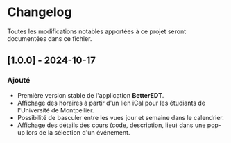 # Changelog

Toutes les modifications notables apportées à ce projet seront documentées dans ce fichier.


## [1.0.0] - 2024-10-17
### Ajouté
- Première version stable de l'application **BetterEDT**.
- Affichage des horaires à partir d'un lien iCal pour les étudiants de l'Université de Montpellier.
- Possibilité de basculer entre les vues jour et semaine dans le calendrier.
- Affichage des détails des cours (code, description, lieu) dans une pop-up lors de la sélection d'un événement.

[//]: # ([Voir les modifications complètes entre v0.9.0 et v1.0.0]&#40;https://github.com/ton-repo/betteredt/compare/v0.9.0...v1.0.0&#41;)

[//]: # (## [X.X.X] - XXXX-XX-XX)

[//]: # (### Ajouté)

[//]: # (- XXXX)

[//]: # (- XXXX)

[//]: # ()
[//]: # (### Modifié)

[//]: # (- XXXX)

[//]: # ()
[//]: # (### Corrigé)

[//]: # (- XXX)
